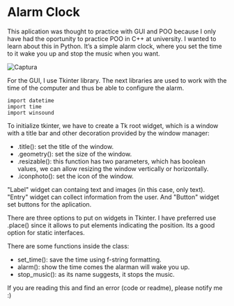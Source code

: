 # Alarm Clock

This aplication was thought to practice with GUI and POO because I only have had the oportunity to practice POO in C++ at university. I wanted to learn about this in Python. It’s a simple alarm clock, where you set the time to it wake you up and stop the music when you want.

![Captura](https://user-images.githubusercontent.com/66780299/90952913-a63cfa80-e467-11ea-84a6-655f6826958e.PNG)

For the GUI, I use Tkinter library. The next libraries are used to work with the time of the computer and thus be able to configure the alarm.

```
import datetime
import time
import winsound
```

To initialize tkinter, we have to create a Tk root widget, which is a window with a title bar and other decoration provided by the window manager:
* .title(): set the title of the window.
* .geometry(): set the size of the window.
* .resizable(): this function has two parameters, which has boolean values, we can allow resizing the window vertically or horizontally.
* .iconphoto(): set the icon of the window.

"Label" widget can containg text and images (in this case, only text). "Entry" widget can collect information from the user. And "Button" widget set buttons for the aplication.

There are three options to put on widgets in Tkinter. I have preferred use .place() since it allows to put elements indicating the position. Its a good option for static interfaces.

There are some functions inside the class:
* set_time(): save the time using f-string formatting.
* alarm(): show the time comes the alarman will wake you up.
* stop_music(): as its name suggests, it stops the music.

If you are reading this and find an error (code or readme), please notify me :)
